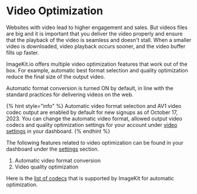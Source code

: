 # Video Optimization

Websites with video lead to higher engagement and sales. But videos files are big and it is important that you deliver the video properly and ensure that the playback of the video is seamless and doesn't stall. When a smaller video is downloaded, video playback occurs sooner, and the video buffer fills up faster.

ImageKit.io offers multiple video optimization features that work out of the box. For example, automatic best format selection and quality optimization reduce the final size of the output video.

Automatic format conversion is turned ON by default, in line with the standard practices for delivering videos on the web.

{% hint style="info" %}
Automatic video format selection and AV1 video codec output are enabled by default for new signups as of October 17, 2023. You can change the automatic video format, allowed output video codecs and quality optimization settings for your account under [video settings](https://imagekit.io/dashboard?redirectTo=settings-videos-optimization) in your dashboard. 
{% endhint %}

The following features related to video optimization can be found in your dashboard under the [settings](https://imagekit.io/dashboard/settings/images) section.

1. Automatic video format conversion
2. Video quality optimization

Here is the [list of codecs](../video-transformation#supported-codecs-for-inputs) that is supported by ImageKit for automatic optimization.